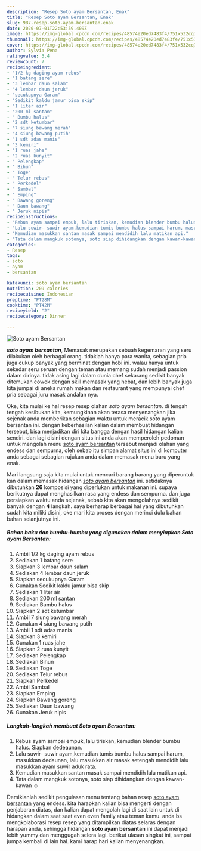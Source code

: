 ```yaml
---
description: "Resep Soto ayam Bersantan, Enak"
title: "Resep Soto ayam Bersantan, Enak"
slug: 987-resep-soto-ayam-bersantan-enak
date: 2020-07-01T22:53:59.409Z
image: https://img-global.cpcdn.com/recipes/48574e20ed7483f4/751x532cq70/soto-ayam-bersantan-foto-resep-utama.jpg
thumbnail: https://img-global.cpcdn.com/recipes/48574e20ed7483f4/751x532cq70/soto-ayam-bersantan-foto-resep-utama.jpg
cover: https://img-global.cpcdn.com/recipes/48574e20ed7483f4/751x532cq70/soto-ayam-bersantan-foto-resep-utama.jpg
author: Sylvia Pena
ratingvalue: 3.4
reviewcount: 7
recipeingredient:
- "1/2 kg daging ayam rebus"
- "1 batang sere"
- "3 lembar daun salam"
- "4 lembar daun jeruk"
- "secukupnya Garam"
- "Sedikit kaldu jamur bisa skip"
- "1 liter air"
- "200 ml santan"
- " Bumbu halus"
- "2 sdt ketumbar"
- "7 siung bawang merah"
- "4 siung bawang putih"
- "1 sdt adas manis"
- "3 kemiri"
- "1 ruas jahe"
- "2 ruas kunyit"
- " Pelengkap"
- " Bihun"
- " Toge"
- " Telur rebus"
- " Perkedel"
- " Sambal"
- " Emping"
- " Bawang goreng"
- " Daun bawang"
- " Jeruk nipis"
recipeinstructions:
- "Rebus ayam sampai empuk, lalu tiriskan, kemudian blender bumbu halus. Siapkan dedeaunan."
- "Lalu suwir- suwir ayam,kemudian tumis bumbu halus sampai harum, masukkan dedaunan, lalu masukkan air masak setengah mendidih lalu masukkan ayam suwir aduk rata."
- "Kemudian masukkan santan masak sampai mendidih lalu matikan api."
- "Tata dalam mangkuk sotonya, soto siap dihidangkan dengan kawan-kawan ☺️"
categories:
- Resep
tags:
- soto
- ayam
- bersantan

katakunci: soto ayam bersantan 
nutrition: 209 calories
recipecuisine: Indonesian
preptime: "PT28M"
cooktime: "PT42M"
recipeyield: "2"
recipecategory: Dinner

---
```



![Soto ayam Bersantan](https://img-global.cpcdn.com/recipes/48574e20ed7483f4/751x532cq70/soto-ayam-bersantan-foto-resep-utama.jpg)

<b><i>soto ayam bersantan</i></b>, Memasak merupakan sebuah kegemaran yang seru dilakukan oleh berbagai orang. tidaklah hanya para wanita, sebagian pria juga cukup banyak yang berminat dengan hobi ini. walau hanya untuk sekedar seru seruan dengan teman atau memang sudah menjadi passion dalam dirinya. tidak asing lagi dalam dunia chef sekarang sedikit banyak ditemukan cowok dengan skill memasak yang hebat, dan lebih banyak juga kita jumpai di aneka rumah makan dan restaurant yang mempunyai chef pria sebagai juru masak andalan nya.



Oke, kita mulai ke hal resep resep olahan <i>soto ayam bersantan</i>. di tengah tengah kesibukan kita, kemungkinan akan terasa menyenangkan jika sejenak anda memberikan sebagian waktu untuk meracik soto ayam bersantan ini. dengan keberhasilan kalian dalam membuat hidangan tersebut, bisa menjadikan diri kita bangga dengan hasil hidangan kalian sendiri. dan lagi disini dengan situs ini anda akan memperoleh pedoman untuk mengolah menu <u>soto ayam bersantan</u> tersebut menjadi olahan yang endess dan sempurna, oleh sebab itu simpan alamat situs ini di komputer anda sebagai sebagian rujukan anda dalam memasak menu baru yang enak.


Mari langsung saja kita mulai untuk mencari barang barang yang diperuntuk kan dalam memasak hidangan <u><i>soto ayam bersantan</i></u> ini. setidaknya dibutuhkan <b>26</b> komposisi yang diperlukan untuk makanan ini. supaya berikutnya dapat menghasilkan rasa yang endess dan sempurna. dan juga persiapkan waktu anda sejenak, sebab kita akan mengolahnya sedikit banyak dengan <b>4</b> langkah. saya berharap berbagai hal yang dibutuhkan sudah kita miliki disini, oke mari kita proses dengan merinci dulu bahan bahan selanjutnya ini.

<!--inarticleads1-->

##### Bahan baku dan bumbu-bumbu yang digunakan dalam menyiapkan Soto ayam Bersantan:

1. Ambil 1/2 kg daging ayam rebus
1. Sediakan 1 batang sere
1. Siapkan 3 lembar daun salam
1. Sediakan 4 lembar daun jeruk
1. Siapkan secukupnya Garam
1. Gunakan Sedikit kaldu jamur bisa skip
1. Sediakan 1 liter air
1. Sediakan 200 ml santan
1. Sediakan  Bumbu halus
1. Siapkan 2 sdt ketumbar
1. Ambil 7 siung bawang merah
1. Gunakan 4 siung bawang putih
1. Ambil 1 sdt adas manis
1. Siapkan 3 kemiri
1. Gunakan 1 ruas jahe
1. Siapkan 2 ruas kunyit
1. Sediakan  Pelengkap
1. Sediakan  Bihun
1. Sediakan  Toge
1. Sediakan  Telur rebus
1. Siapkan  Perkedel
1. Ambil  Sambal
1. Siapkan  Emping
1. Siapkan  Bawang goreng
1. Sediakan  Daun bawang
1. Gunakan  Jeruk nipis




<!--inarticleads2-->

##### Langkah-langkah membuat Soto ayam Bersantan:

1. Rebus ayam sampai empuk, lalu tiriskan, kemudian blender bumbu halus. Siapkan dedeaunan.
1. Lalu suwir- suwir ayam,kemudian tumis bumbu halus sampai harum, masukkan dedaunan, lalu masukkan air masak setengah mendidih lalu masukkan ayam suwir aduk rata.
1. Kemudian masukkan santan masak sampai mendidih lalu matikan api.
1. Tata dalam mangkuk sotonya, soto siap dihidangkan dengan kawan-kawan ☺️




Demikianlah sedikit pengulasan menu tentang bahan resep <u>soto ayam bersantan</u> yang endess. kita harapkan kalian bisa mengerti dengan penjabaran diatas, dan kalian dapat mengolah lagi di saat lain untuk di hidangkan dalam saat saat even even family atau teman kamu. anda bs mengkolaborasi resep resep yang ditampilkan diatas selaras dengan harapan anda, sehingga hidangan <b>soto ayam bersantan</b> ini dapat menjadi lebih yummy dan menggugah selera lagi. berikut ulasan singkat ini, sampai jumpa kembali di lain hal. kami harap hari kalian menyenangkan.
